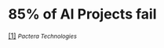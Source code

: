 





# 85% of AI Projects fail


[[1]](https://www.prnewswire.com/news-releases/pactera-white-paper-reveals-85-percent-of-ai-projects-ultimately-fail-300871826.html) <small><i> Pactera Technologies</i></small>